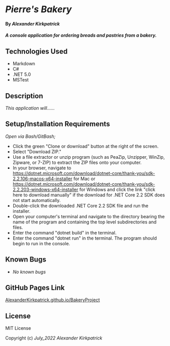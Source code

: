 # _Pierre's Bakery_

#### By _**Alexander Kirkpatrick**_

#### _A console application for ordering breads and pastries from a bakery._

## Technologies Used

* Markdown
* C#
* .NET 5.0
* MSTest

## Description

_This application will......_

## Setup/Installation Requirements

_Open via Bash/GitBash;_
* Click the green "Clone or download" button at the right of the screen.
* Select "Download ZIP."
* Use a file extractor or unzip program (such as PeaZip, Unzipper, WinZip, Zipware, or 7-ZIP) to extract the ZIP files onto your computer.
* In your browser, navigate to https://dotnet.microsoft.com/download/dotnet-core/thank-you/sdk-2.2.106-macos-x64-installer for Mac or https://dotnet.microsoft.com/download/dotnet-core/thank-you/sdk-2.2.203-windows-x64-installer for Windows and click the link "click here to download manually" if the download for .NET Core 2.2 SDK does not start automatically.
* Double-click the downloaded .NET Core 2.2 SDK file and run the installer.
* Open your computer's terminal and navigate to the directory bearing the name of the program and containing the top level subdirectories and files.
* Enter the command "dotnet build" in the terminal.
* Enter the command "dotnet run" in the terminal. The program should begin to run in the console.

## Known Bugs

* _No known bugs_  


## GitHub Pages Link

[AlexanderKirkpatrick.github.io/BakeryProject](https://alexanderkirkpatrick.github.io/BakeryProject/)

## License

MIT License

Copyright (c) _July_2022_ _Alexander Kirkpatrick_